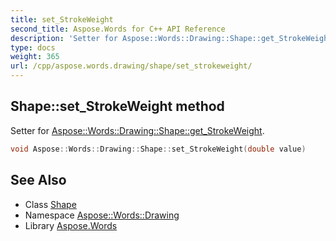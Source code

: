 ```yaml
---
title: set_StrokeWeight
second_title: Aspose.Words for C++ API Reference
description: 'Setter for Aspose::Words::Drawing::Shape::get_StrokeWeight.'
type: docs
weight: 365
url: /cpp/aspose.words.drawing/shape/set_strokeweight/
---
```

## Shape::set_StrokeWeight method


Setter for [Aspose::Words::Drawing::Shape::get_StrokeWeight](../get_strokeweight/).

```cpp
void Aspose::Words::Drawing::Shape::set_StrokeWeight(double value)
```

## See Also

* Class [Shape](../)
* Namespace [Aspose::Words::Drawing](../../)
* Library [Aspose.Words](../../../)
